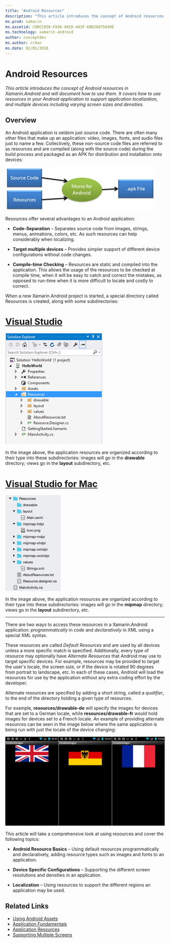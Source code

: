 ```yaml
---
title: "Android Resources"
description: "This article introduces the concept of Android resources in Xamarin.Android and will document how to use them. It covers how to use resources in your Android application to support application localization, and multiple devices including varying screen sizes and densities."
ms.prod: xamarin
ms.assetid: C0DCC856-FA36-04CD-443F-68D26075649E
ms.technology: xamarin-android
author: conceptdev
ms.author: crdun
ms.date: 02/01/2018
---
```


# Android Resources

_This article introduces the concept of Android resources in Xamarin.Android and will document how to use them. It covers how to use resources in your Android application to support application localization, and multiple devices including varying screen sizes and densities._


## Overview

An Android application is seldom just source code. There are often many other
files that make up an application: video, images, fonts, and audio files just to name a
few. Collectively, these non-source code files are referred to as resources and
are compiled (along with the source code) during the build process and packaged
as an APK for distribution and installation onto devices:

![Packaging diagram](images/packaging-diagram.png)

Resources offer several advantages to an Android application:

-  **Code-Separation** &ndash; Separates source code from images,
   strings, menus, animations, colors, etc. As such resources can help
   considerably when localizing.

-  **Target multiple devices** &ndash; Provides simpler support of
   different device configurations without code changes.

-  **Compile-time Checking** &ndash; Resources are static and compiled
   into the application. This allows the usage of the resources to be
   checked at compile time, when it will be easy to catch and correct
   the mistakes, as opposed to run-time when it is more difficult to
   locate and costly to correct.

When a new Xamarin.Android project is started, a special directory called
Resources is created, along with some subdirectories:

# [Visual Studio](#tab/vswin)

![Resources folder and contents](images/resources-folder-vs.png)

In the image above, the application resources are organized according
to their type into these subdirectories: images will go in the
**drawable** directory; views go in the **layout** subdirectory, etc.
 
# [Visual Studio for Mac](#tab/vsmac)

![Resources folder and contents](images/resources-folder-xs.png)

In the image above, the application resources are organized according
to their type into these subdirectories: images will go in the
**mipmap** directory; views go in the **layout** subdirectory, etc.
 
-----

There are two ways to access these resources in a Xamarin.Android
application: *programmatically* in code and *declaratively* in 
XML using a special XML syntax.

These resources are called *Default Resources* and are used by all
devices unless a more specific match is specified. Additionally, every
type of resource may optionally have *Alternate Resources* that Android
may use to target specific devices. For example, resources may be
provided to target the user's locale, the screen size, or if the
device is rotated 90 degrees from portrait to landscape, etc. In each
of these cases, Android will load the resources for use by the
application without any extra coding effort by the developer.

Alternate resources are specified by adding a short string, called a
*qualifier*, to the end of the directory holding a given type of
resources.

For example, **resources/drawable-de** will specify the images for devices
that are set to a German locale, while **resources/drawable-fr** would hold
images for devices set to a French locale. An example of providing
alternate resources can be seen in the image below where the same
application is being run with just the locale of the device changing:

![Example screens for different locales](images/localized-screenshots.png)

This article will take a comprehensive look at using resources and cover the following topics:

-  **Android Resource Basics** &ndash; Using default resources
   programmatically and declaratively, adding resource types such as
   images and fonts to an application.

-  **Device Specific Configurations** &ndash; Supporting the different
   screen resolutions and densities in an application.

-  **Localization** &ndash; Using resources to support the different
   regions an application may be used.


## Related Links

- [Using Android Assets](~/android/app-fundamentals/resources-in-android/android-assets.md)
- [Application Fundamentals](http://developer.android.com/guide/topics/fundamentals.html)
- [Application Resources](http://developer.android.com/guide/topics/resources/index.html)
- [Supporting Multiple Screens](http://developer.android.com/guide/practices/screens_support.html)
